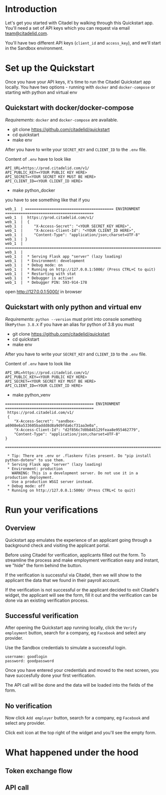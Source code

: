 # Introduction
Let's get you started with Citadel by walking through this Quickstart app. You'll need a set of API keys which you can request via email team@citadelid.com.

You'll have two different API keys (`client_id` and `access_key`), and we'll start in the Sandbox environment. 


# Set up the Quickstart
Once you have your API keys, it's time to run the Citadel Quickstart app locally.
You have two options - running with `docker` and `docker-compose` or starting with python and virtual env

## Quickstart with docker/docker-compose
*Requirements*: `docker` and `docker-compose` are available.

-  git clone https://github.com/citadelid/quickstart
-  cd quickstart
-  make env

After you have to write your `SECRET_KEY` and `CLIENT_ID` to the `.env` file.

Content of `.env` have to look like 
```
API_URL=https://prod.citadelid.com/v1/
API_PUBLIC_KEY=<YOUR PUBLIC KEY HERE>
API_SECRET=<YOUR SECRET KEY MUST BE HERE>
API_CLIENT_ID=<YOUR CLIENT_ID HERE>
```

- make python_docker

you have to see something like that if you
```
web_1  | ======================================== ENVIRONMENT ======================================== 
web_1  |  https://prod.citadelid.com/v1/ 
web_1  |  {
web_1  |     "X-Access-Secret": "<YOUR SECRET_KEY HERE>",
web_1  |     "X-Access-Client-Id": "<YOUR CLIENT_ID HERE>",
web_1  |     "Content-Type": "application/json;charset=UTF-8"
web_1  | } 
web_1  |  ============================================================================================== 
web_1  | 
web_1  |  * Serving Flask app "server" (lazy loading)
web_1  |  * Environment: development
web_1  |  * Debug mode: on
web_1  |  * Running on http://127.0.0.1:5000/ (Press CTRL+C to quit)
web_1  |  * Restarting with stat
web_1  |  * Debugger is active!
web_1  |  * Debugger PIN: 593-914-178

```

open http://127.0.0.1:5000/ in browser


## Quickstart with only python and virtual env
*Requirements*: `python --version` must print into console something like`Python 3.8.X`
if you have an alias for python of 3.8 you must 


- git clone https://github.com/citadelid/quickstart
- cd quickstart
- make env

After you have to write your `SECRET_KEY` and `CLIENT_ID` to the `.env` file.

Content of `.env` have to look like 
```
API_URL=https://prod.citadelid.com/v1/
API_PUBLIC_KEY=<YOUR PUBLIC KEY HERE>
API_SECRET=<YOUR SECRET KEY MUST BE HERE>
API_CLIENT_ID=<YOUR CLIENT_ID HERE>
```

- make python_venv

```
======================================== ENVIRONMENT ======================================== 
 https://prod.citadelid.com/v1/ 
 {
    "X-Access-Secret": "sandbox-a6908e6a533605baddd8d8a9d9fda6cf31aa3e0a",
    "X-Access-Client-Id": "d2f856c7d0b845129feaa8e955462779",
    "Content-Type": "application/json;charset=UTF-8"
} 
 ============================================================================================== 

 * Tip: There are .env or .flaskenv files present. Do "pip install python-dotenv" to use them.
 * Serving Flask app "server" (lazy loading)
 * Environment: production
   WARNING: This is a development server. Do not use it in a production deployment.
   Use a production WSGI server instead.
 * Debug mode: off
 * Running on http://127.0.0.1:5000/ (Press CTRL+C to quit)
```

# Run your verifications
## Overview
Quickstart app emulates the experience of an applicant going through a background check and visiting the applicant portal.

Before using Citadel for verification, applicants filled out the form. To streamline the process and make employment verification easy and instant, we "hide" the form behind the button. 

If the verification is successful via Citadel, then we will show to the applicant the data that we found in their payroll account. 

If the verification is not successful or the applicant decided to exit Citadel's widget, the applicant will see the form, fill it out and the verification can be done via an existing verification process.

## Successful verification

After opening the Quickstart app running locally, click the `Verify employment` button, search for a company, eg `Facebook` and select any provider. 

Use the Sandbox credentials to simulate a successful login.

```
username: goodlogin
password: goodpassword
```

Once you have entered your credentials and moved to the next screen, you have succesfully done your first verification. 

The API call will be done and the data will be loaded into the fields of the form.

## No verification

Now click `Add employer` button, search for a company, eg `Facebook` and select any provider. 

Click exit icon at the top right of the widget and you'll see the empty form.

# What happened under the hood
## Token exchange flow



## API call





